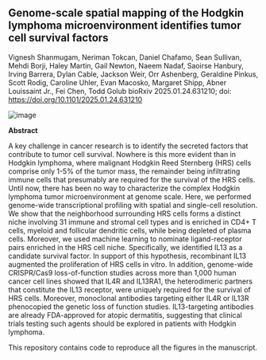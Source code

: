 ## Genome-scale spatial mapping of the Hodgkin lymphoma microenvironment identifies tumor cell survival factors

Vignesh Shanmugam, Neriman Tokcan, Daniel Chafamo, Sean Sullivan, Mehdi Borji, Haley Martin, Gail Newton, Naeem Nadaf, Saoirse Hanbury, Irving Barrera, Dylan Cable, Jackson Weir, Orr Ashenberg, Geraldine Pinkus, Scott Rodig, Caroline Uhler, Evan Macosko, Margaret Shipp, Abner Louissaint Jr., Fei Chen, Todd Golub
bioRxiv 2025.01.24.631210; doi: https://doi.org/10.1101/2025.01.24.631210

![image](https://github.com/user-attachments/assets/376af097-d501-46e6-9fe6-978dc800dbee)

**Abstract**

A key challenge in cancer research is to identify the secreted factors that contribute to tumor cell survival. Nowhere is this more evident than in Hodgkin lymphoma, where malignant Hodgkin Reed Sternberg (HRS) cells comprise only 1-5% of the tumor mass, the remainder being infiltrating immune cells that presumably are required for the survival of the HRS cells. Until now, there has been no way to characterize the complex Hodgkin lymphoma tumor microenvironment at genome scale. Here, we performed genome-wide transcriptional profiling with spatial and single-cell resolution. We show that the neighborhood surrounding HRS cells forms a distinct niche involving 31 immune and stromal cell types and is enriched in CD4+ T cells, myeloid and follicular dendritic cells, while being depleted of plasma cells. Moreover, we used machine learning to nominate ligand-receptor pairs enriched in the HRS cell niche. Specifically, we identified IL13 as a candidate survival factor. In support of this hypothesis, recombinant IL13 augmented the proliferation of HRS cells in vitro. In addition, genome-wide CRISPR/Cas9 loss-of-function studies across more than 1,000 human cancer cell lines showed that IL4R and IL13RA1, the heterodimeric partners that constitute the IL13 receptor, were uniquely required for the survival of HRS cells. Moreover, monoclonal antibodies targeting either IL4R or IL13R phenocopied the genetic loss of function studies. IL13-targeting antibodies are already FDA-approved for atopic dermatitis, suggesting that clinical trials testing such agents should be explored in patients with Hodgkin lymphoma.

This repository contains code to reproduce all the figures in the manuscript. 

